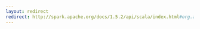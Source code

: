 ```yaml
---
layout: redirect
redirect: http://spark.apache.org/docs/1.5.2/api/scala/index.html#org.apache.spark.ml.recommendation.ALS
---
```

